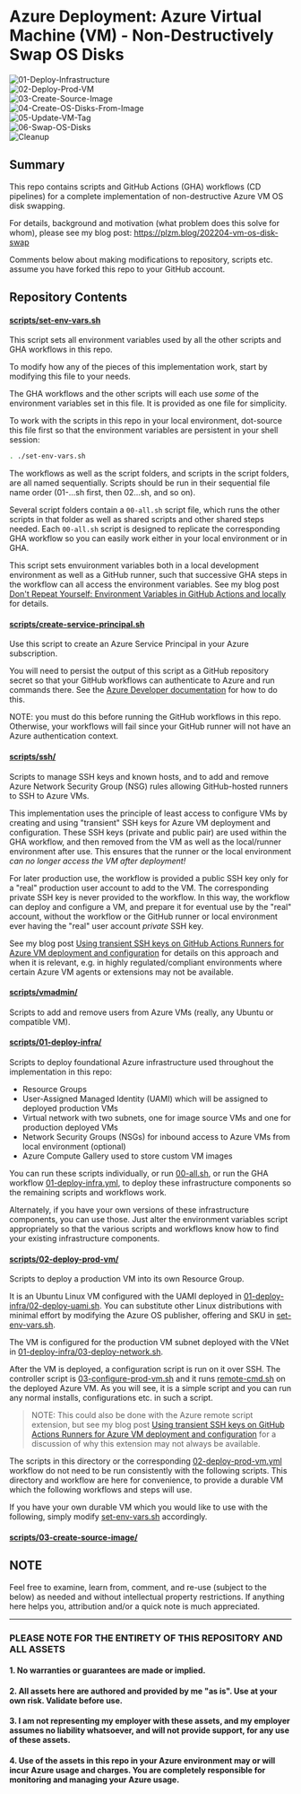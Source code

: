 # Azure Deployment: Azure Virtual Machine (VM) - Non-Destructively Swap OS Disks

![01-Deploy-Infrastructure](https://github.com/plzm/azure-vm-disk-swap/actions/workflows/01-deploy-infra.yml/badge.svg)  
![02-Deploy-Prod-VM](https://github.com/plzm/azure-vm-disk-swap/actions/workflows/02-deploy-prod-vm.yml/badge.svg)  
![03-Create-Source-Image](https://github.com/plzm/azure-vm-disk-swap/actions/workflows/03-create-source-image.yml/badge.svg)  
![04-Create-OS-Disks-From-Image](https://github.com/plzm/azure-vm-disk-swap/actions/workflows/04-create-os-disks-from-image.yml/badge.svg?thisisto=refreshbadge)  
![05-Update-VM-Tag](https://github.com/plzm/azure-vm-disk-swap/actions/workflows/05-update-vm-tag.yml/badge.svg?service=github)  
![06-Swap-OS-Disks](https://github.com/plzm/azure-vm-disk-swap/actions/workflows/06-swap-os-disks.yml/badge.svg)  
![Cleanup](https://github.com/plzm/azure-vm-disk-swap/actions/workflows/cleanup.yml/badge.svg)  

## Summary

This repo contains scripts and GitHub Actions (GHA) workflows (CD pipelines) for a complete implementation of non-destructive Azure VM OS disk swapping.

For details, background and motivation (what problem does this solve for whom), please see my blog post: https://plzm.blog/202204-vm-os-disk-swap

Comments below about making modifications to repository, scripts etc. assume you have forked this repo to your GitHub account.

## Repository Contents

#### [scripts/set-env-vars.sh](scripts/set-env-vars.sh)

This script sets all environment variables used by all the other scripts and GHA workflows in this repo.

To modify how any of the pieces of this implementation work, start by modifying this file to your needs.

The GHA workflows and the other scripts will each use _some_ of the environment variables set in this file. It is provided as one file for simplicity.

To work with the scripts in this repo in your local environment, dot-source this file first so that the environment variables are persistent in your shell session:

```bash
. ./set-env-vars.sh
```

The workflows as well as the script folders, and scripts in the script folders, are all named sequentially. Scripts should be run in their sequential file name order (01-...sh first, then 02...sh, and so on).

Several script folders contain a `00-all.sh` script file, which runs the other scripts in that folder as well as shared scripts and other shared steps needed. Each `00-all.sh` script is designed to replicate the corresponding GHA workflow so you can easily work either in your local environment or in GHA.

This script sets envuironment variables both in a local development environment as well as a GitHub runner, such that successive GHA steps in the workflow can all access the environment variables. See my blog post [Don't Repeat Yourself: Environment Variables in GitHub Actions and locally](https://plzm.blog/202203-env-vars) for details.

#### [scripts/create-service-principal.sh](scripts/create-service-principal.sh)

Use this script to create an Azure Service Principal in your Azure subscription.

You will need to persist the output of this script as a GitHub repository secret so that your GitHub workflows can authenticate to Azure and run commands there. See the [Azure Developer documentation](https://docs.microsoft.com/azure/developer/github/connect-from-azure?tabs=azure-portal%2Cwindows#use-the-azure-login-action-with-a-service-principal-secret) for how to do this.

NOTE: you must do this before running the GitHub workflows in this repo. Otherwise, your workflows will fail since your GitHub runner will not have an Azure authentication context.

#### [scripts/ssh/](scripts/ssh/)

Scripts to manage SSH keys and known hosts, and to add and remove Azure Network Security Group (NSG) rules allowing GitHub-hosted runners to SSH to Azure VMs.

This implementation uses the principle of least access to configure VMs by creating and using "transient" SSH keys for Azure VM deployment and configuration. These SSH keys (private and public pair) are used within the GHA workflow, and then removed from the VM as well as the local/runner environment after use. This ensures that the runner or the local environment _can no longer access the VM after deployment!_

For later production use, the workflow is provided a public SSH key only for a "real" production user account to add to the VM. The corresponding private SSH key is never provided to the workflow. In this way, the workflow can deploy and configure a VM, and prepare it for eventual use by the "real" account, without the workflow or the GitHub runner or local environment ever having the "real" user account _private_ SSH key.

See my blog post [Using transient SSH keys on GitHub Actions Runners for Azure VM deployment and configuration](https://plzm.blog/202204-gha-ssh-vms) for details on this approach and when it is relevant, e.g. in highly regulated/compliant environments where certain Azure VM agents or extensions may not be available.

#### [scripts/vmadmin/](scripts/vmadmin/)

Scripts to add and remove users from Azure VMs (really, any Ubuntu or compatible VM).

#### [scripts/01-deploy-infra/](scripts/01-deploy-infra/)

Scripts to deploy foundational Azure infrastructure used throughout the implementation in this repo:

- Resource Groups
- User-Assigned Managed Identity (UAMI) which will be assigned to deployed production VMs
- Virtual network with two subnets, one for image source VMs and one for production deployed VMs
- Network Security Groups (NSGs) for inbound access to Azure VMs from local environment (optional)
- Azure Compute Gallery used to store custom VM images

You can run these scripts individually, or run [00-all.sh](scripts/01-deploy-infra/00-all.sh), or run the GHA workflow [01-deploy-infra.yml](.github/workflows/01-deploy-infra.yml), to deploy these infrastructure components so the remaining scripts and workflows work.

Alternately, if you have your own versions of these infrastructure components, you can use those. Just alter the environment variables script appropriately so that the various scripts and workflows know how to find your existing infrastructure components.

#### [scripts/02-deploy-prod-vm/](scripts/02-deploy-prod-vm/)

Scripts to deploy a production VM into its own Resource Group.

It is an Ubuntu Linux VM configured with the UAMI deployed in [01-deploy-infra/02-deploy-uami.sh](scripts/01-deploy-infra/02-deploy-uami.sh). You can substitute other Linux distributions with minimal effort by modifying the Azure OS publisher, offering and SKU in [set-env-vars.sh](scripts/set-env-vars.sh).

The VM is configured for the production VM subnet deployed with the VNet in [01-deploy-infra/03-deploy-network.sh](scripts/01-deploy-infra/03-deploy-network.sh).

After the VM is deployed, a configuration script is run on it over SSH. The controller script is [03-configure-prod-vm.sh](scripts/02-deploy-prod-vm/03-configure-prod-vm.sh) and it runs [remote-cmd.sh](scripts/02-deploy-prod-vm/remote-cmd.sh) on the deployed Azure VM. As you will see, it is a simple script and you can run any normal installs, configurations etc. in such a script.

> NOTE: This could also be done with the Azure remote script extension, but see my blog post [Using transient SSH keys on GitHub Actions Runners for Azure VM deployment and configuration](https://plzm.blog/202204-gha-ssh-vms) for a discussion of why this extension may not always be available.

The scripts in this directory or the corresponding [02-deploy-prod-vm.yml](.github/workflows/02-deploy-prod-vm.yml) workflow do not need to be run consistently with the following scripts. This directory and workflow are here for convenience, to provide a durable VM which the following workflows and steps will use.

If you have your own durable VM which you would like to use with the following, simply modify [set-env-vars.sh](scripts/set-env-vars.sh) accordingly.

#### [scripts/03-create-source-image/](scripts/03-create-source-image/)



## NOTE

Feel free to examine, learn from, comment, and re-use (subject to the below) as needed and without intellectual property restrictions. If anything here helps you, attribution and/or a quick note is much appreciated.

---

### PLEASE NOTE FOR THE ENTIRETY OF THIS REPOSITORY AND ALL ASSETS

#### 1. No warranties or guarantees are made or implied.

#### 2. All assets here are authored and provided by me "as is". Use at your own risk. Validate before use.

#### 3. I am not representing my employer with these assets, and my employer assumes no liability whatsoever, and will not provide support, for any use of these assets.

#### 4. Use of the assets in this repo in your Azure environment may or will incur Azure usage and charges. You are completely responsible for monitoring and managing your Azure usage.